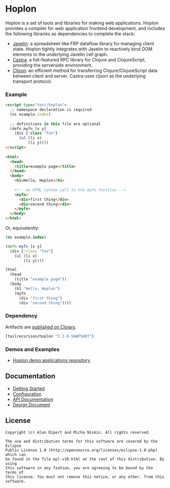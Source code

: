 # Hoplon

Hoplon is a set of tools and libraries for making web applications. Hoplon
provides a compiler for web application frontend development, and includes
the following libraries as dependencies to complete the stack:

* [Javelin][1]: a spreadsheet-like FRP dataflow library for managing client
  state. Hoplon tightly integrates with Javelin to reactively bind DOM elements
  to the underlying Javelin cell graph.
* [Castra][2]: a full-featured RPC library for Clojure and
  ClojureScript, providing the serverside environment.
* [Cljson][3]: an efficient method for transferring Clojure/ClojureScript data
  between client and server. Castra uses cljson as the underlying transport
  protocol.

### Example

```html
<script type="text/hoplon">
  ;; namespace declaration is required
  (ns example.index)
  
  ;; definitions in this file are optional
  (defn myfn [x y]
    (div {:class "foo"}
      (ul (li x)
          (li y))))
</script>
    
<html>
  <head>
    <title>example page</title>
  </head>
  <body>
    <h1>Hello, Hoplon</h1>
    
    <!-- an HTML syntax call to the myfn function -->
    <myfn>
      <div>first thing</div>
      <div>second thing</div>
    </myfn>
  </body>
</html>
```

Or, equivalently:

```clojure
(ns example.index)

(defn myfn [x y]
  (div {:class "foo"}
    (ul (li x)
        (li y))))

(html
  (head
    (title "example page"))
  (body
    (h1 "Hello, Hoplon")
    (myfn
      (div "first thing")
      (div "second thing"))))
```

### Dependency

Artifacts are [published on Clojars][4]. 

```clojure
[tailrecursion/hoplon "1.1.0-SNAPSHOT"]
```

### Demos and Examples

* [Hoplon demo applications repository][5]

## Documentation

* [Getting Started][6]
* [Configuration][7]
* [API Documentation][8]
* [Design Document][9]

## License

```
Copyright (c) Alan Dipert and Micha Niskin. All rights reserved.

The use and distribution terms for this software are covered by the Eclipse
Public License 1.0 (http://opensource.org/licenses/eclipse-1.0.php) which can
be found in the file epl-v10.html at the root of this distribution. By using
this software in any fashion, you are agreeing to be bound by the terms of
this license. You must not remove this notice, or any other, from this software.
```

[1]: https://github.com/tailrecursion/javelin
[2]: https://github.com/tailrecursion/castra
[3]: https://github.com/tailrecursion/cljson
[4]: https://clojars.org/tailrecursion/hoplon
[5]: https://github.com/tailrecursion/hoplon-demos
[6]: https://github.com/tailrecursion/hoplon/blob/master/doc/Getting-Started.md
[7]: https://github.com/tailrecursion/hoplon/blob/master/doc/Getting-Started.md
[8]: https://github.com/tailrecursion/hoplon/blob/master/doc/Getting-Started.md
[9]: https://github.com/tailrecursion/hoplon/blob/master/doc/Design.md
